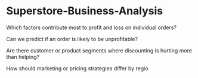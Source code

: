 # Superstore-Business-Analysis

Which factors contribute most to profit and loss on individual orders?

Can we predict if an order is likely to be unprofitable?

Are there customer or product segments where discounting is hurting more than helping?

How should marketing or pricing strategies differ by regio

